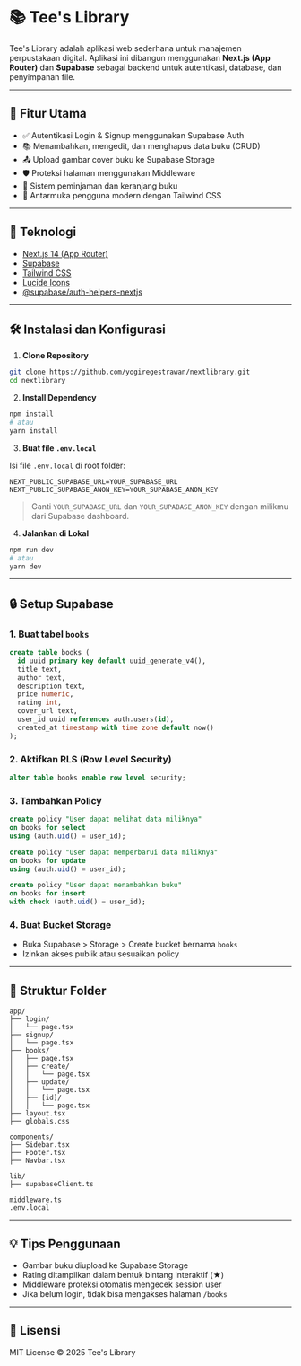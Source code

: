 # 📚 Tee's Library

Tee's Library adalah aplikasi web sederhana untuk manajemen perpustakaan digital. Aplikasi ini dibangun menggunakan **Next.js (App Router)** dan **Supabase** sebagai backend untuk autentikasi, database, dan penyimpanan file.

---

## 🚀 Fitur Utama

- ✅ Autentikasi Login & Signup menggunakan Supabase Auth
- 📚 Menambahkan, mengedit, dan menghapus data buku (CRUD)
- 📤 Upload gambar cover buku ke Supabase Storage
- 🛡️ Proteksi halaman menggunakan Middleware
- 🧾 Sistem peminjaman dan keranjang buku
- 🎨 Antarmuka pengguna modern dengan Tailwind CSS

---

## 🧱 Teknologi

- [Next.js 14 (App Router)](https://nextjs.org/)
- [Supabase](https://supabase.com/)
- [Tailwind CSS](https://tailwindcss.com/)
- [Lucide Icons](https://lucide.dev/)
- [@supabase/auth-helpers-nextjs](https://supabase.com/docs/guides/auth/server-side/nextjs)

---

## 🛠️ Instalasi dan Konfigurasi

1. **Clone Repository**

```bash
git clone https://github.com/yogiregestrawan/nextlibrary.git
cd nextlibrary
```

2. **Install Dependency**

```bash
npm install
# atau
yarn install
```

3. **Buat file `.env.local`**

Isi file `.env.local` di root folder:

```env
NEXT_PUBLIC_SUPABASE_URL=YOUR_SUPABASE_URL
NEXT_PUBLIC_SUPABASE_ANON_KEY=YOUR_SUPABASE_ANON_KEY
```

> Ganti `YOUR_SUPABASE_URL` dan `YOUR_SUPABASE_ANON_KEY` dengan milikmu dari Supabase dashboard.

4. **Jalankan di Lokal**

```bash
npm run dev
# atau
yarn dev
```

---

## 🔒 Setup Supabase

### 1. Buat tabel `books`

```sql
create table books (
  id uuid primary key default uuid_generate_v4(),
  title text,
  author text,
  description text,
  price numeric,
  rating int,
  cover_url text,
  user_id uuid references auth.users(id),
  created_at timestamp with time zone default now()
);
```

### 2. Aktifkan RLS (Row Level Security)

```sql
alter table books enable row level security;
```

### 3. Tambahkan Policy

```sql
create policy "User dapat melihat data miliknya"
on books for select
using (auth.uid() = user_id);

create policy "User dapat memperbarui data miliknya"
on books for update
using (auth.uid() = user_id);

create policy "User dapat menambahkan buku"
on books for insert
with check (auth.uid() = user_id);
```

### 4. Buat Bucket Storage

- Buka Supabase > Storage > Create bucket bernama `books`
- Izinkan akses publik atau sesuaikan policy

---

## 🧪 Struktur Folder

```
app/
├── login/
│   └── page.tsx
├── signup/
│   └── page.tsx
├── books/
│   ├── page.tsx
│   ├── create/
│   │   └── page.tsx
│   ├── update/
│   │   └── page.tsx
│   ├── [id]/
│   │   └── page.tsx
├── layout.tsx
├── globals.css

components/
├── Sidebar.tsx
├── Footer.tsx
├── Navbar.tsx

lib/
├── supabaseClient.ts

middleware.ts
.env.local
```

---

## 💡 Tips Penggunaan

- Gambar buku diupload ke Supabase Storage
- Rating ditampilkan dalam bentuk bintang interaktif (★)
- Middleware proteksi otomatis mengecek session user
- Jika belum login, tidak bisa mengakses halaman `/books`

---


## 📃 Lisensi

MIT License © 2025 Tee's Library
